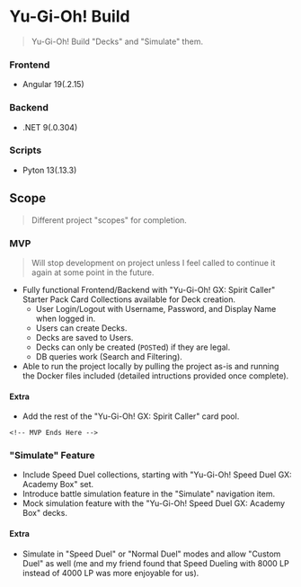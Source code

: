 # Yu-Gi-Oh! Build

> Yu-Gi-Oh! Build "Decks" and "Simulate" them.

### Frontend

- Angular 19(.2.15)

### Backend

- .NET 9(.0.304)

### Scripts

- Pyton 13(.13.3)

## Scope

> Different project "scopes" for completion.

### MVP

> Will stop development on project unless I feel called to continue it again at some point in the future.

- Fully functional Frontend/Backend with "Yu-Gi-Oh! GX: Spirit Caller" Starter Pack Card Collections available for Deck creation.
  - User Login/Logout with Username, Password, and Display Name when logged in.
  - Users can create Decks.
  - Decks are saved to Users.
  - Decks can only be created (`POST`ed) if they are legal.
  - DB queries work (Search and Filtering).
- Able to run the project locally by pulling the project as-is and running the Docker files included (detailed intructions provided once complete).

#### Extra

- Add the rest of the "Yu-Gi-Oh! GX: Spirit Caller" card pool.

`<!-- MVP Ends Here -->`

### "Simulate" Feature

- Include Speed Duel collections, starting with "Yu-Gi-Oh! Speed Duel GX: Academy Box" set.
- Introduce battle simulation feature in the "Simulate" navigation item.
- Mock simulation feature with the "Yu-Gi-Oh! Speed Duel GX: Academy Box" decks.

#### Extra

- Simulate in "Speed Duel" or "Normal Duel" modes and allow "Custom Duel" as well (me and my friend found that Speed Dueling with 8000 LP instead of 4000 LP was more enjoyable for us).
